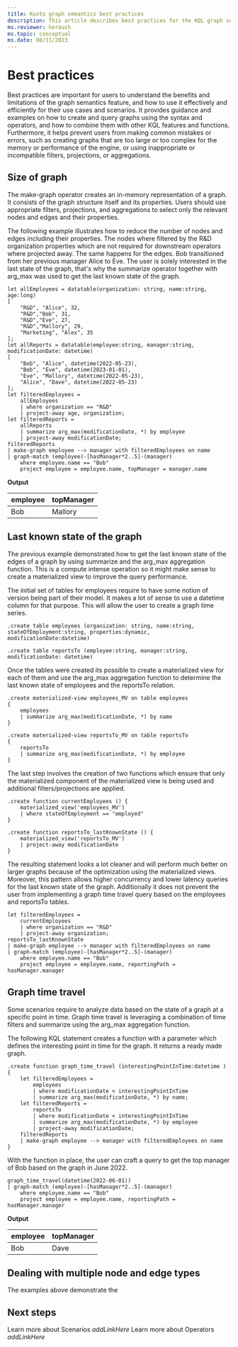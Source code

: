 ```yaml
---
title: Kusto graph semantics best practices
description: This article describes best practices for the KQL graph semantics
ms.reviewer: herauch
ms.topic: conceptual
ms.date: 08/11/2023
---
```


# Best practices

Best practices are important for users to understand the benefits and limitations of the graph semantics feature, and how to use it effectively and efficiently for their use cases and scenarios. It provides guidance and examples on how to create and query graphs using the syntax and operators, and how to combine them with other KQL features and functions. Furthermore, it helps prevent users from making common mistakes or errors, such as creating graphs that are too large or too complex for the memory or performance of the engine, or using inappropriate or incompatible filters, projections, or aggregations.

## Size of graph

The make-graph operator creates an in-memory representation of a graph. It consists of the graph structure itself and its properties. Users should use appropriate filters, projections, and aggregations to select only the relevant nodes and edges and their properties.

The following example illustrates how to reduce the number of nodes and edges including their properties. The nodes where filtered by the R&D organization properties which are not required for downstream operators where projected away. The same happens for the edges. Bob transitioned from her previous manager Alice to Eve. The user is solely interested in the last state of the graph, that's why the summarize operator together with arg_max was used to get the last known state of the graph.

```kusto
let allEmployees = datatable(organization: string, name:string, age:long)
[
	"R&D", "Alice", 32,
	"R&D","Bob", 31,
	"R&D","Eve", 27,
	"R&D","Mallory", 29,
	"Marketing", "Alex", 35
];
let allReports = datatable(employee:string, manager:string, modificationDate: datetime)
[
	"Bob", "Alice", datetime(2022-05-23),
	"Bob", "Eve", datetime(2023-01-01),
	"Eve", "Mallory", datetime(2022-05-23),
	"Alice", "Dave", datetime(2022-05-23)
];
let filteredEmployees =
    allEmployees
    | where organization == "R&D"
    | project-away age, organization;
let filteredReports =
    allReports
    | summarize arg_max(modificationDate, *) by employee
    | project-away modificationDate;
filteredReports
| make-graph employee --> manager with filteredEmployees on name
| graph-match (employee)-[hasManager*2..5]-(manager)
	where employee.name == "Bob"
	project employee = employee.name, topManager = manager.name
```

**Output**

| employee | topManager |
| -------- | ---------- |
| Bob      | Mallory    |

## Last known state of the graph

The previous example demonstrated how to get the last known state of the edges of a graph by using summarize and the arg_max aggregation function. This is a compute intense operation so it might make sense to create a materialized view to improve the query performance.

The initial set of tables for employees require to have some notion of version being part of their model. It makes a lot of sense to use a datetime column for that purpose. This will allow the user to create a graph time series.

```kusto
.create table employees (organization: string, name:string, stateOfEmployment:string, properties:dynamic, modificationDate:datetime)

.create table reportsTo (employee:string, manager:string, modificationDate: datetime)
```

Once the tables were created its possible to create a materialized view for each of them and use the arg_max aggregation function to determine the last known state of employees and the reportsTo relation.

```kusto
.create materialized-view employees_MV on table employees
{
    employees
    | summarize arg_max(modificationDate, *) by name
}

.create materialized-view reportsTo_MV on table reportsTo
{
    reportsTo
    | summarize arg_max(modificationDate, *) by employee
}
```

The last step involves the creation of two functions which ensure that only the materialized component of the materialized view is being used and additional filters/projections are applied.

```kusto
.create function currentEmployees () {
    materialized_view('employees_MV')
    | where stateOfEmployment == "employed"
}

.create function reportsTo_lastKnownState () {
    materialized_view('reportsTo_MV')
    | project-away modificationDate
}
```

The resulting statement looks a lot cleaner and will perform much better on larger graphs because of the optimization using the materialized views. Moreover, this pattern allows higher concurrency and lower latency queries for the last known state of the graph. Additionally it does not prevent the user from implementing a graph time travel query based on the employees and reportsTo tables.

```kusto
let filteredEmployees =
    currentEmployees
    | where organization == "R&D"
    | project-away organization;
reportsTo_lastKnownState
| make-graph employee --> manager with filteredEmployees on name
| graph-match (employee)-[hasManager*2..5]-(manager)
	where employee.name == "Bob"
	project employee = employee.name, reportingPath = hasManager.manager
```

## Graph time travel

Some scenarios require to analyze data based on the state of a graph at a specific point in time. Graph time travel is leveraging a combination of time filters and summarize using the arg_max aggregation function.

The following KQL statement creates a function with a parameter which defines the interesting point in time for the graph. It returns a ready made graph.

```kusto
.create function graph_time_travel (interestingPointInTime:datetime ) {
    let filteredEmployees =
        employees
        | where modificationDate < interestingPointInTime
        | summarize arg_max(modificationDate, *) by name;
    let filteredReports =
        reportsTo
        | where modificationDate < interestingPointInTime
        | summarize arg_max(modificationDate, *) by employee
        | project-away modificationDate;
    filteredReports
    | make-graph employee --> manager with filteredEmployees on name
}
```

With the function in place, the user can craft a query to get the top manager of Bob based on the graph in June 2022.

```kusto
graph_time_travel(datetime(2022-06-01))
| graph-match (employee)-[hasManager*2..5]-(manager)
	where employee.name == "Bob"
	project employee = employee.name, reportingPath = hasManager.manager
```

**Output**

| employee | topManager |
| -------- | ---------- |
| Bob      | Dave       |

## Dealing with multiple node and edge types

The examples above demonstrate the

## Next steps

Learn more about Scenarios _addLinkHere_
Learn more about Operators _addLinkHere_
